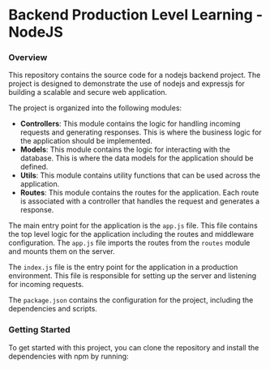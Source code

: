 <h1>Backend Production Level Learning - NodeJS </h1>
<h3>Overview</h3>

This repository contains the source code for a nodejs backend project. The project is designed to demonstrate the use of nodejs and expressjs for building a scalable and secure web application.

The project is organized into the following modules:

- **Controllers**: This module contains the logic for handling incoming requests and generating responses. This is where the business logic for the application should be implemented.
- **Models**: This module contains the logic for interacting with the database. This is where the data models for the application should be defined.
- **Utils**: This module contains utility functions that can be used across the application.
- **Routes**: This module contains the routes for the application. Each route is associated with a controller that handles the request and generates a response.


The main entry point for the application is the `app.js` file. This file contains the top level logic for the application including the routes and middleware configuration. The `app.js` file imports the routes from the `routes` module and mounts them on the server.

The `index.js` file is the entry point for the application in a production environment. This file is responsible for setting up the server and listening for incoming requests.

The `package.json` contains the configuration for the project, including the dependencies and scripts.

<h3>Getting Started</h3>

To get started with this project, you can clone the repository and install the dependencies with npm by running:


